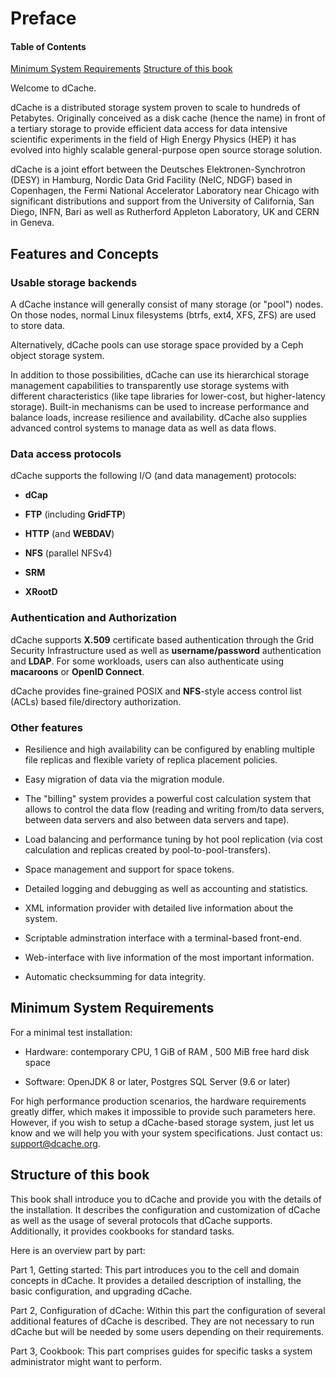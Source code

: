 Preface
=======

#### Table of Contents

[Minimum System Requirements](#minimum-system-requirements)
[Structure of this book](#structure-of-this-book)

Welcome to dCache.

dCache is a distributed storage system proven to scale to hundreds of Petabytes.
Originally conceived as a disk cache (hence the name) in front of a tertiary storage to
provide efficient data access for data intensive scientific experiments in the field of High
Energy Physics (HEP) it has evolved into highly scalable general-purpose open source
storage solution.

dCache is a joint effort between the Deutsches Elektronen-Synchrotron (DESY) in
Hamburg, Nordic Data Grid Facility (NeIC, NDGF) based in Copenhagen, the Fermi
National Accelerator Laboratory near Chicago with significant distributions and
support from the University of California, San Diego, INFN, Bari as well as
Rutherford Appleton Laboratory, UK and CERN in Geneva.

## Features and Concepts

### Usable storage backends

A dCache instance will generally consist of many storage (or "pool") nodes.
On those nodes, normal Linux filesystems (btrfs, ext4, XFS, ZFS) are used
to store data.

Alternatively, dCache pools can use storage space provided by a Ceph object
storage system.

In addition to those possibilities, dCache can use its hierarchical storage
management capabilities to transparently use  storage systems with different characteristics (like tape libraries for lower-cost, but higher-latency
storage). Built-in mechanisms can be used to increase performance and balance loads,
increase resilience and availability. dCache also supplies advanced control systems
to manage data as well as data flows.

### Data access protocols

dCache supports the following I/O (and data management) protocols:

-   **dCap**

-   **FTP** (including **GridFTP**)

-   **HTTP** (and **WEBDAV**)

-   **NFS** (parallel NFSv4)

-   **SRM**

-   **XRootD**

### Authentication and Authorization

dCache supports **X.509** certificate based authentication through the Grid Security
Infrastructure used as well as **username/password** authentication and **LDAP**. For
some workloads, users can also authenticate using **macaroons** or **OpenID Connect**.

dCache provides fine-grained POSIX and **NFS**-style access control list (ACLs)
based file/directory authorization.

### Other features

-   Resilience and high availability can be configured by enabling multiple
    file replicas and flexible variety of replica placement policies.

-   Easy migration of data via the migration module.

-   The "billing" system provides a  powerful cost calculation system
    that allows to control the data flow
    (reading and writing from/to data servers, between data servers and
    also between data servers and tape).

-   Load balancing and performance tuning by hot pool replication (via cost
    calculation and replicas created by pool-to-pool-transfers).

-   Space management and support for space tokens.

-   Detailed logging and debugging as well as accounting and statistics.

-   XML information provider with detailed live information about the system.

-   Scriptable adminstration interface with a terminal-based front-end.

-   Web-interface with live information of the most important information.

-   Automatic checksumming for data integrity.


## Minimum System Requirements

For a minimal test installation:

-   Hardware: contemporary CPU, 1 GiB of RAM , 500 MiB free hard disk space

-   Software: OpenJDK 8 or later, Postgres SQL Server (9.6 or later)

For high performance production scenarios, the hardware requirements greatly
differ, which makes it impossible to provide such parameters here. However, if
you wish to setup a dCache-based storage system, just let us know and we will
help you with your system specifications. Just contact us: <support@dcache.org>.

## Structure of this book

This book shall introduce you to dCache and provide you with the details of the
installation. It describes the configuration and customization of dCache as well as the
usage of several protocols that dCache supports. Additionally, it provides
cookbooks for standard tasks.

Here is an overview part by part:

Part 1, Getting started: This part introduces you to the cell and domain
concepts in dCache. It provides a detailed description of installing, the basic
configuration, and upgrading dCache.

Part 2, Configuration of dCache: Within this part the configuration of several
additional features of dCache is described. They are not necessary to run dCache
but will be needed by some users depending on their requirements.

Part 3, Cookbook: This part comprises guides for specific tasks a system
administrator might want to perform.
